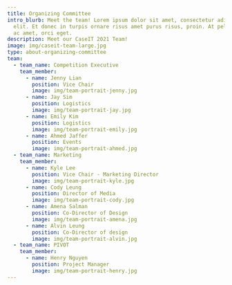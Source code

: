 ```yaml
---
title: Organizing Committee
intro_blurb: Meet the team! Lorem ipsum dolor sit amet, consectetur adipiscing
  elit. Et donec in turpis ornare risus amet purus risus, proin. At pellentesque
  ac amet, orci eget.
description: Meet our CaseIT 2021 Team!
image: img/caseit-team-large.jpg
type: about-organizing-committee
team:
  - team_name: Competition Executive
    team_member:
      - name: Jenny Lian
        position: Vice Chair
        image: img/team-portrait-jenny.jpg
      - name: Jay Sim
        position: Logistics
        image: img/team-portrait-jay.jpg
      - name: Emily Kim
        position: Logistics
        image: img/team-portrait-emily.jpg
      - name: Ahmed Jaffer
        position: Events
        image: img/team-portrait-ahmed.jpg
  - team_name: Marketing
    team_member:
      - name: Kyle Lee
        position: Vice Chair - Marketing Director
        image: img/team-portrait-kyle.jpg
      - name: Cody Leung
        position: Director of Media
        image: img/team-portrait-cody.jpg
      - name: Amena Salman
        position: Co-Director of Design
        image: img/team-portrait-amena.jpg
      - name: Alvin Leung
        position: Co-Director of design
        image: img/team-portrait-alvin.jpg
  - team_name: PIVOT
    team_member:
      - name: Henry Nguyen
        position: Project Manager
        image: img/team-portrait-henry.jpg
---
```

